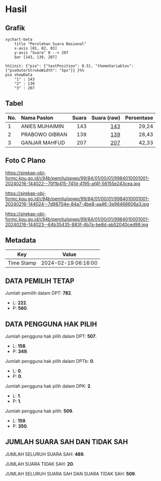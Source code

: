 # Hasil

## Grafik

```mermaid
xychart-beta
    title "Perolehan Suara Nasional"
    x-axis [01, 02, 03]
    y-axis "Suara" 0 --> 207
    bar [143, 139, 207]
```

```mermaid
%%{init: {"pie": {"textPosition": 0.5}, "themeVariables": {"pieOuterStrokeWidth": "5px"}} }%%
pie showData
    "1" : 143
    "2" : 139
    "3" : 207
```

## Tabel

| No. | Nama Paslon    | Suara | Suara (raw) | Persentase |
|:--- |:-------------- | -----:| -----------:| ----------:|
| 1   | ANIES MUHAIMIN | 143   | [143][p-1]  | 29,24      |
| 2   | PRABOWO GIBRAN | 139   | [139][p-2]  | 28,43      |
| 3   | GANJAR MAHFUD  | 207   | [207][p-3]  | 42,33      |


[p-1]: https://github.com/gigit-pemilu/pemilu-2024/blob/main/pilpres/hitung-suara/sub/99-luar-negeri/sub/84-oslo-norwegia/sub/01-oslo-norwegia/sub/0001-oslo-norwegia/sub/001-pos-001/sub/paslon-1.txt
[p-2]: https://github.com/gigit-pemilu/pemilu-2024/blob/main/pilpres/hitung-suara/sub/99-luar-negeri/sub/84-oslo-norwegia/sub/01-oslo-norwegia/sub/0001-oslo-norwegia/sub/001-pos-001/sub/paslon-2.txt
[p-3]: https://github.com/gigit-pemilu/pemilu-2024/blob/main/pilpres/hitung-suara/sub/99-luar-negeri/sub/84-oslo-norwegia/sub/01-oslo-norwegia/sub/0001-oslo-norwegia/sub/001-pos-001/sub/paslon-3.txt

## Foto C Plano

https://sirekap-obj-formc.kpu.go.id/c94b/pemilu/ppwp/99/84/01/00/01/9984010001001-20240216-144022--70f1b415-741d-4195-af4f-56155e243cea.jpg

https://sirekap-obj-formc.kpu.go.id/c94b/pemilu/ppwp/99/84/01/00/01/9984010001001-20240216-144024--7d98704e-84a7-4be8-aa46-3e98466606a3.jpg

https://sirekap-obj-formc.kpu.go.id/c94b/pemilu/ppwp/99/84/01/00/01/9984010001001-20240216-144023--64b35435-883f-4b7a-be8d-ab52040ced99.jpg


## Metadata

| Key        | Value               |
| ---------- | ------------------- |
| Time Stamp | 2024-02-19 06:16:00 |


## DATA PEMILIH TETAP

Jumlah pemilih dalam DPT: **782**.
 * L: **222**.
 * P: **560**.

## DATA PENGGUNA HAK PILIH

Jumlah pengguna hak pilih dalam DPT: **507**.
 * L: **158**.
 * P: **349**.

Jumlah pengguna hak pilih dalam DPTb: **0**.
 * L: **0**.
 * P: **0**.

Jumlah pengguna hak pilih dalam DPK: **2**.
 * L: **1**.
 * P: **1**.

Jumlah pengguna hak pilih: **509**.
 * L: **159**.
 * P: **350**.

## JUMLAH SUARA SAH DAN TIDAK SAH

JUMLAH SELURUH SUARA SAH: **489**.

JUMLAH SUARA TIDAK SAH: **20**.

JUMLAH SELURUH SUARA SAH DAN SUARA TIDAK SAH: **509**.


